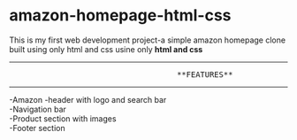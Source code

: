 # amazon-homepage-html-css

This is my first web development project-a simple amazon homepage clone built using only html and css usine only **html and css** 
<br>
<hr>
<pre>                                    **FEATURES**                                    </pre>
<hr>
-Amazon -header with logo and search bar
<br>
-Navigation bar
<br>
-Product section with images
<br>
-Footer section
